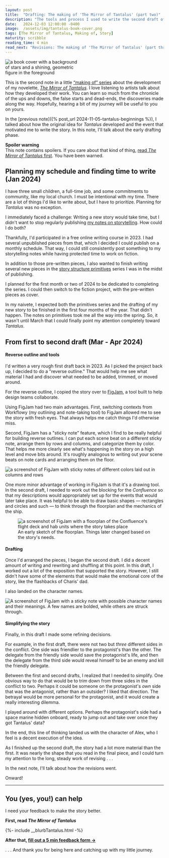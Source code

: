 ```yaml
---
layout: post
title:  "Drafting: The making of 'The Mirror of Tantalus' (part two)"
description: "The tools and process I used to write the second draft of my novelette, 'The Mirror of Tantalus' and some examples of the revisions I made at that stage of the story's development"
date:   2024-12-03 12:00:00 -0400
image:  /assets/img/tantalus-book-cover.png
tags: [The Mirror of Tantalus, Making of, Story]
maturity: scribble
reading_time: 4 min
read_next: "Revisions: The making of 'The Mirror of Tantalus' (part three)"
---
```


<img src="/assets/img/tantalus-book-cover.png" alt="a book cover with a background of stars and a shining, geometric figure in the foreground" style="max-width:240px;">

<p class="dropCap">This is the second note in a little <a href="/tag/the+mirror+of+tantalus">&ldquo;making of&rdquo; series</a> about the development of my novelette, <em><a href="/tantalus-mirror">The Mirror of Tantalus</a></em>. I love listening to artists talk about how they developed their work. You can learn so much from the chronicle of the ups and downs, the false starts and dead-ends, the discoveries made along the way. Hopefully, hearing a bit of my journey will be useful to you on yours.</p> 

In the [previous note]({% post_url 2024-11-05-tantalus-beginnings %}), I talked about how the original idea for _Tantalus_ developed and the event that motivated me to write the story. In this note, I'll talk about the early drafting phase.

<aside><p><strong>Spoiler warning</strong><br />This note contains spoilers. If you care about that kind of thing, <a href="/stories">read <em>The Mirror of Tantalus</em> first</a>. You have been warned.</p></aside>

## Planning my schedule and finding time to write (Jan 2024)

I have three small children, a full-time job, and some commitments to community, like my local church. I must be intentional with my time. There are a lot of things I'd like to write about, but I have to prioritize. Planning for _Tantalus_ was no exception. 

I immediately faced a challenge: Writing a new story would take time, but I didn't want to stop regularly publishing [my notes on storytelling](/notes). How could I do both?

Thankfully, I'd participated in a free online writing course in 2023. I had several unpublished pieces from that, which I decided I could publish on a monthly schedule. That way, I could still consistently post something to my storytelling notes while having protected time to work on fiction.

In addition to those pre-written pieces, I also wanted to finish writing several new pieces in the [story structure primitives](/tag/primitives) series I was in the midst of publishing.

I planned for the first month or two of 2024 to be dedicated to completing the series. I could then switch to the fiction project, with the pre-written pieces as cover. 

In my naivete, I expected both the primitives series and the drafting of my new story to be finished in the first four months of the year. That didn't happen. The notes on primitives took me all the way into the spring. So, it wasn't until March that I could finally point my attention completely toward _Tantalus_.

## From first to second draft (Mar - Apr 2024)

#### Reverse outline and tools

I'd written a very rough first draft back in 2023. As I picked the project back up, I decided to do a "reverse outline." That would help me see what material I had and discover what needed to be added, trimmed, or moved around.

For the reverse outline, I copied the story over to [FigJam](https://www.figma.com/figjam/), a tool built to help design teams collaborate. 

Using FigJam had two main advantages. First, switching contexts from Workflowy (my outlining and note-taking tool) to FigJam allowed me to see the story with fresh eyes. That always helps me catch things I'd otherwise miss.

Second, FigJam has a "sticky note" feature, which I find to be really helpful for building reverse outlines. I can put each scene beat on a different sticky note, arrange them by rows and columns, and categorize them by color. That helps me more clearly see what's happening in the story on a high level and move bits around. It's roughly analogous to writing out your scene beats on note cards and arranging them on the floor.

<img src="/assets/img/tantalus-making-of-02-reverse-outline.png" alt="a screenshot of FigJam with sticky notes of different colors laid out in columns and rows" style="max-width:560px;">

One more minor advantage of working in FigJam is that it's a drawing tool. In the second draft, I needed to work out the blocking for the _Confluence_ so that my descriptions would appropriately set up for the events that would later take place. It was helpful to be able to draw basic shapes — rectangles and circles and such — to think through the floorplan and the mechanics of the ship.

<figure>
    <img src="/assets/img/tantalus-making-of-02-blocking.png" alt="a screenshot of FigJam with a floorplan of the Confluence's flight deck and hab units where the story takes place" style="max-width:560px;">
    <figcaption>An early sketch of the floorplan. Things later changed based on the story's needs.</figcaption>
</figure>

#### Drafting

Once I'd arranged the pieces, I began the second draft. I did a decent amount of writing and rewriting and shuffling at this point. In this draft, I worked out a lot of the exposition that supported the story. However, I still didn't have some of the elements that would make the emotional core of the story, like the flashbacks of Charis' dad.

I also landed on the character names. 

<img src="/assets/img/tantalus-making-of-02-naming.png" alt="A screenshot of FigJam with a sticky note with possible character names and their meanings. A few names are bolded, while others are struck through." style="max-width:560px;">

#### Simplifying the story

Finally, in this draft I made some refining decisions. 

For example, in the first draft, there were not two but _three_ different sides in the conflict. One side was friendlier to the protagonist's than the other. The delegate from the friendly side would save the protagonist's life, and then the delegate from the third side would reveal himself to be an enemy and kill the friendly delegate.

Between the first and second drafts, I realized that I needed to simplify. One obvious way to do that would be to trim down from three sides in the conflict to two. Perhaps it could be someone on the protagonist's _own_ side that was the antagonist, rather than an outsider? I liked that direction. The betrayal would be more personal for the protagonist, and it would create a really interesting dilemma.

I played around with different options. Perhaps the protagonist's side had a space marine hidden onboard, ready to jump out and take over once they got Tantalus' data? 

In the end, this line of thinking landed us with the character of Alex, who I feel is a decent execution of the idea.

As I finished up the second draft, the story had a lot more material than the first. It was nearly the shape that you read in the final piece, and I could turn my attention to the long, steady work of revising . . .

In the next note, I'll talk about how the revisions went.

Onward!

---

## You (yes, you!) can help

I need your feedback to make the story better.

**First, read _The Mirror of Tantalus_**

{%- include __blurbTantalus.html -%}

**After that, [fill out a 5 min feedback form &rarr;](https://forms.gle/tftkD89pmyvv5SSu5)**  

. . . And thank you for being here and catching up with my little journey.
